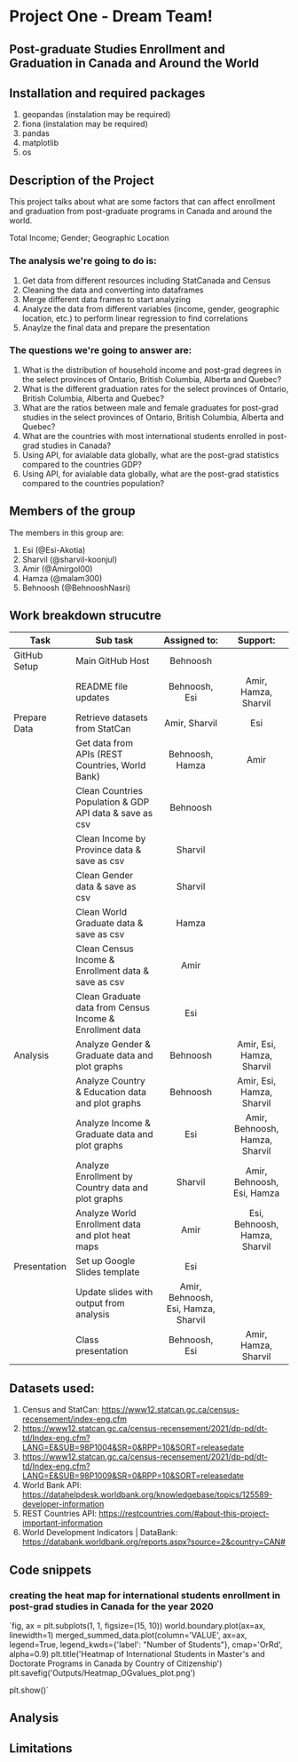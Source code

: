 # Project One - Dream Team!
## Post-graduate Studies Enrollment and Graduation in Canada and Around the World 

## Installation and required packages
1. geopandas (instalation may be required)
2. fiona (instalation may be required)
3. pandas
4. matplotlib
5. os
 

## Description of the Project
This project talks about what are some factors that can affect enrollment and graduation from post-graduate programs in Canada and around the world. 

Total Income;
Gender;
Geographic Location

### The analysis we're going to do is:

1. Get data from different resources including StatCanada and Census
2. Cleaning the data and converting into dataframes
3. Merge different data frames to start analyzing
4. Analyze the data from different variables (income, gender, geographic location, etc.) to perform linear regression to find correlations
5. Anaylze the final data and prepare the presentation

### The questions we're going to answer are:

1. What is the distribution of household income and post-grad degrees in the select provinces of Ontario, British Columbia, Alberta and Quebec?
2. What is the different graduation rates for the select provinces of Ontario, British Columbia, Alberta and Quebec? 
3. What are the ratios between male and female graduates for post-grad studies in the select provinces of Ontario, British Columbia, Alberta and Quebec?
4. What are the countries with most international students enrolled in post-grad studies in Canada?
5. Using API, for avialable data globally, what are the post-grad statistics compared to the countries GDP?
6. Using API, for avialable data globally, what are the post-grad statistics compared to the countries population?


## Members of the group

The members in this group are:

1. Esi (@Esi-Akotia)
2. Sharvil (@sharvil-koonjul)
3. Amir (@Amirgol00)
4. Hamza (@malam300)
5. Behnoosh (@BehnooshNasri)

## Work breakdown strucutre

| Task     | Sub task   | Assigned to:   | Support:  |
| ------------- |-------------| :-----:|  :-----:|
| GitHub Setup | Main GitHub Host | Behnoosh |  |
|  | README file updates | Behnoosh, Esi | Amir, Hamza, Sharvil |
| Prepare Data | Retrieve datasets from StatCan | Amir, Sharvil | Esi |
| | Get data from APIs (REST Countries, World Bank) | Behnoosh, Hamza | Amir |
| | Clean Countries Population & GDP API data & save as csv | Behnoosh  |  |
| | Clean Income by Province data & save as csv  | Sharvil  |  |
| | Clean Gender data & save as csv  | Sharvil  |  |
| | Clean World Graduate data & save as csv  | Hamza  |  |
| | Clean Census Income & Enrollment data & save as csv  | Amir |  |
| | Clean Graduate data from Census Income & Enrollment data  | Esi |  |
| Analysis | Analyze Gender & Graduate data and plot graphs | Behnoosh   |    Amir, Esi, Hamza, Sharvil |
| | Analyze Country & Education data and plot graphs | Behnoosh   |    Amir, Esi, Hamza, Sharvil |
| | Analyze Income & Graduate data and plot graphs  | Esi   |    Amir, Behnoosh, Hamza, Sharvil |
| | Analyze Enrollment by Country data and plot graphs  | Sharvil   |    Amir, Behnoosh, Esi, Hamza |
| | Analyze World Enrollment data and plot heat maps  | Amir  |    Esi, Behnoosh, Hamza, Sharvil |
| Presentation | Set up Google Slides template | Esi |  |
| | Update slides with output from analysis | Amir, Behnoosh, Esi, Hamza, Sharvil |  |
| | Class presentation | Behnoosh, Esi | Amir, Hamza, Sharvil |

## Datasets used:

1. Census and StatCan: https://www12.statcan.gc.ca/census-recensement/index-eng.cfm
2. https://www12.statcan.gc.ca/census-recensement/2021/dp-pd/dt-td/Index-eng.cfm?LANG=E&SUB=98P1004&SR=0&RPP=10&SORT=releasedate
3. https://www12.statcan.gc.ca/census-recensement/2021/dp-pd/dt-td/Index-eng.cfm?LANG=E&SUB=98P1009&SR=0&RPP=10&SORT=releasedate
4. World Bank API: https://datahelpdesk.worldbank.org/knowledgebase/topics/125589-developer-information
5. REST Countries API: https://restcountries.com/#about-this-project-important-information
6. World Development Indicators | DataBank: https://databank.worldbank.org/reports.aspx?source=2&country=CAN#

## Code snippets
### creating the heat map for international students enrollment in post-grad studies in Canada for the year 2020

`fig, ax = plt.subplots(1, 1, figsize=(15, 10))
world.boundary.plot(ax=ax, linewidth=1)
merged_summed_data.plot(column='VALUE', ax=ax, legend=True,
                        legend_kwds={'label': "Number of Students"},
                        cmap='OrRd', alpha=0.9)
plt.title('Heatmap of International Students in Master\'s and Doctorate Programs in Canada by Country of Citizenship')
plt.savefig('Outputs/Heatmap_OGvalues_plot.png')

plt.show()`

## Analysis

## Limitations
